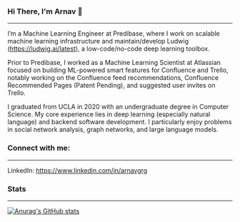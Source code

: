 ### Hi There, I'm Arnav 👋
---- 

I’m a Machine Learning Engineer at Predibase, where I work on scalable machine learning infrastructure and maintain/develop Ludwig (https://ludwig.ai/latest), a low-code/no-code deep learning toolbox.

Prior to Predibase, I worked as a Machine Learning Scientist at Atlassian focused on building ML-powered smart features for Confluence and Trello, notably working on the Confluence feed recommendations, Confluence Recommended Pages (Patent Pending), and suggested user invites on Trello.

I graduated from UCLA in 2020 with an undergraduate degree in Computer Science. My core experience lies in deep learning (especially natural language) and backend software development. I particularly enjoy problems in social network analysis, graph networks, and large language models.

### Connect with me:
---

LinkedIn: https://www.linkedin.com/in/arnavgrg

### Stats
---
[![Anurag's GitHub stats](https://github-readme-stats.vercel.app/api?username=arnavgarg1&show_icons=true&theme=radical&count_private=true)](https://github.com/anuraghazra/github-readme-stats)
